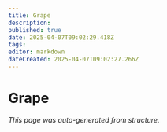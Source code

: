 ```yaml
---
title: Grape
description: 
published: true
date: 2025-04-07T09:02:29.418Z
tags: 
editor: markdown
dateCreated: 2025-04-07T09:02:27.266Z
---
```


# Grape

*This page was auto-generated from structure.*